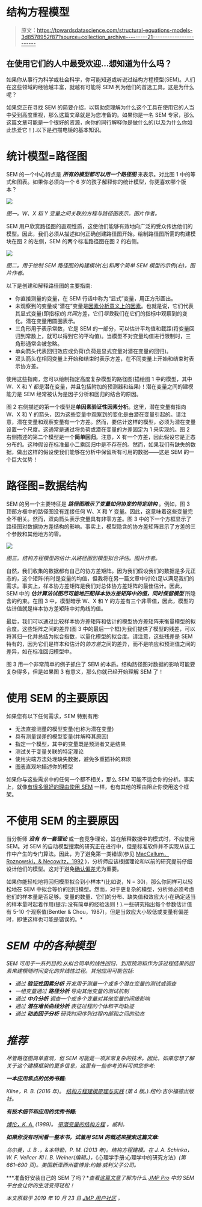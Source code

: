 # 结构方程模型

> 原文：<https://towardsdatascience.com/structural-equations-models-3d8578952f87?source=collection_archive---------21----------------------->

## 在使用它们的人中最受欢迎…想知道为什么吗？

如果你从事行为科学或社会科学，你可能知道或听说过结构方程模型(SEM)。人们在这些领域的经验越丰富，就越有可能将 SEM 列为他们的首选工具。这是为什么呢？

如果您正在寻找 SEM 的简要介绍，以帮助您理解为什么这个工具在使用它的人当中受到高度重视，那么这篇文章就是为您准备的。如果你是一名 SEM 专家，那么这篇文章可能是一个很好的资源，向你的同行解释你是做什么的(以及为什么你如此热爱它！).以下是扫描电镜的基本知识。

# 统计模型=路径图

SEM 的一个中心特点是 ***所有的模型都可以用一个路径图*** 来表示。对比图 1 中的等式和图表。如果你必须向一个 6 岁的孩子解释你的统计模型，你更喜欢哪个版本？

![](img/7353642a1ea71ca2200c28ce8a51fe8f.png)

*图一。W、X 和 Y 变量之间关联的方程与路径图表示。图片作者。*

SEM 用户欣赏路径图的直观性质，这使他们能够有效地向广泛的受众传达他们的模型。因此，我们必须从描述如何正确创建路径图开始。绘制路径图所需的构建模块在图 2 的左侧，SEM 的两个标准路径图在图 2 的右侧。

![](img/b4e91d59f87af575aa9462548b2dffb4.png)

*图二。用于绘制 SEM 路径图的构建模块(左)和两个简单 SEM 模型的示例(右)。图片作者。*

以下是创建和解释路径图的主要指南:

*   你直接测量的变量，在 SEM 行话中称为“显式”变量，用正方形画出。
*   未观察到的变量或“潜在”变量是[因素分析意义上的因素](https://community.jmp.com/t5/JMP-Blog/Principal-components-or-factor-analysis/ba-p/38347?utm_campaign=cm&utm_source=mediumblog&utm_medium=social)。也就是说，它们代表其显式变量(即指标)的*共同*方差，它们*导致*我们在它们的指标中观察到的变化。潜在变量用圆圈表示。
*   三角形用于表示常数，它是 SEM 的一部分，可以估计平均值和截距(将变量回归到常数上，就可以得到它的平均值)。当模型不对变量均值进行限制时，三角形通常会被忽略。
*   单向箭头代表回归效应或负荷(负荷是显式变量对潜在变量的回归)。
*   双头箭头在相同变量上开始和结束时表示方差，在不同变量上开始和结束时表示协方差。

使用这些指南，您可以绘制指定高度复杂模型的路径图(描绘图 1 中的模型，其中 W、X 和 Y 都是潜在变量，并且包括附加的预测器和结果)！潜在变量之间的建模能力是 SEM 经常被认为是因子分析和回归的结合的原因。

图 2 右侧描述的第一个模型是**单因素验证性因素分析**。这里，潜在变量有指向 W、X 和 Y 的箭头，因为这些变量中观察到的变化是由潜在变量引起的。请注意，潜在变量和观察变量有一个方差。然而，要估计这样的模型，必须为潜在变量设置一个尺度。这通常是通过将负荷或潜在变量的方差固定为 1 来实现的。图 2 右侧描述的第二个模型是一个**简单回归**。注意，X 有一个方差，因此假设它是正态分布的。这种假设在标准最小二乘回归中是不存在的。然而，如果我们有缺失的数据，做出这样的假设使我们能够在分析中保留所有可用的数据——这是 SEM 的一个巨大优势！

# 路径图=数据结构

SEM 的另一个主要特征是 ***路径图暗示了变量如何协变的特定结构*** 。例如，图 3 顶部方框中的路径图没有连接任何 W、X 和 Y 变量。因此，这意味着这些变量完全不相关。然而，双向箭头表示变量具有非零方差。图 3 中的下一个方框显示了路径图对数据协方差结构的影响。事实上，模型隐含的协方差矩阵显示了方差的三个参数和其他地方的零。

![](img/8189c302099f9ff8127e537b94c4a19d.png)

*图三。结构方程模型的估计:从路径图到模型拟合评估。图片作者。*

自然，我们收集的数据都有自己的协方差矩阵。因为我们假设我们的数据是多元正态的，这个矩阵(有时是变量的均值，但我将在另一篇文章中讨论)足以满足我们的需求。事实上，样本协方差矩阵是我们对总体协方差矩阵的最佳估计。因此，SEM 中的 ***估计算法试图尽可能地匹配样本协方差矩阵中的值，同时保留模型*** 所隐含的约束。在图 3 中，模型暗示 W、X 和 Y 的方差有三个非零值，因此，模型的估计值就是样本协方差矩阵中对角线的值。

最后，我们可以通过比较样本协方差矩阵和估计的模型协方差矩阵来衡量模型的拟合度。这些矩阵之间的差异(图 3 中的最后一个框)为我们提供了模型的残差，可以将其归一化并总结为拟合指数，以量化模型的拟合度。请注意，这些残差是 SEM 特有的，因为它们是样本和估计的*协方差*之间的差异，而不是响应和预测值之间的差异，如在标准回归模型中。

图 3 用一个非常简单的例子抓住了 SEM 的本质。结构路径图对数据的影响可能要复杂得多，但是如果图 3 有意义，那么你就已经开始理解 SEM 了！

# 使用 SEM 的主要原因

如果您有以下任何需求，SEM 特别有用:

*   无法直接测量的模型变量(也称为潜在变量)
*   具有测量误差的模型变量(并解释其原因)
*   指定一个模型，其中的变量既是预测者又是结果
*   测试关于变量关联的特定理论
*   使用尖端方法处理缺失数据，避免多重插补的麻烦
*   [图表](https://community.jmp.com/t5/JMPer-Cable/Can-your-SEM-path-diagrams-do-this/ba-p/357489?utm_campaign=cm&utm_source=mediumblog&utm_medium=social)直观地描述你的模型

如果你与这些需求中的任何一个都不相关，那么 SEM 可能不适合你的分析。事实上，就像[有很多很好的理由使用 SEM](https://community.jmp.com/t5/JMPer-Cable/Sharing-is-caring-A-few-reasons-to-fit-structural-equation/ba-p/357484?utm_campaign=cm&utm_source=mediumblog&utm_medium=social) 一样，也有其他的理由阻止你使用这个框架。

# 不使用 SEM 的主要原因

当分析师 ***没有*** ***有一套理论*** 或一套竞争理论，旨在解释数据中的模式时，不应使用 SEM。对 SEM 的自动模型搜索的研究正在进行中，但是标准软件并不实现从该工作中产生的专门算法。因此，为了避免第一类错误(参见 [MacCallum，Roznowski，& Necowitz，1992](https://www3.nd.edu/~kyuan/courses/sem/readpapers/MacCallum.pdf) )，分析师应该根据理论和以前的研究提前仔细设计他们的模型。这对于避免[确认偏差](https://en.wikipedia.org/wiki/Confirmation_bias)尤为重要。

如果你能轻松地将回归模型拟合到小样本*(比如说，N = 30)，那么你同样可以轻松地在 SEM 中拟合等价的回归模型。然而，对于更复杂的模型，分析师必须考虑他们的样本量是否足够。变量的数量、它们的分布、缺失值和效应大小在确定适当的样本量时起着作用(提示:没有简单的经验法则！).一些研究指出每个参数估计值有 5-10 个观察值(Bentler & Chou，1987)，但是当效应大小较低或变量有偏差时，即使这样也可能是错误的。*

# *SEM 中的各种模型*

*SEM 可用于一系列目的:从拟合简单的线性回归，到用预测和作为该过程结果的因素来建模随时间变化的非线性过程。其他应用可能包括:*

*   *通过 ***验证性因素分析*** 开发用于测量一个或多个潜在变量的测试或调查*
*   *一组变量通过 ***路径分析*** 导向其他变量的测试机制*
*   *通过 ***中介分析*** 调查一个或多个变量对其他变量的间接影响*
*   *通过 ***潜在增长曲线分析*** 表征过程的个体和平均轨迹*
*   *通过 ***动态因子分析*** 研究时间序列过程内部和之间的动态*

# *推荐*

*尽管路径图简单直观，但 SEM 可能是一项非常复杂的技术。因此，如果您想了解关于这个建模框架的更多信息，这里有一些参考资料可供您参考:*

***一本应用焦点的优秀书籍:***

*Kline，R. B. (2016 年)。 [*结构方程建模原理与实践*](http://www.guilford.com/books/Principles-and-Practice-of-Structural-Equation-Modeling/Rex-Kline/9781462523344) (第 4 版。).纽约:吉尔福德出版社。*

***有技术细节和应用的优秀书籍:***

*[博伦，K. A.](https://en.wikipedia.org/wiki/Kenneth_A._Bollen) (1989)。 [*带潜变量的结构方程*](https://en.wikipedia.org/wiki/Structural_Equations_with_Latent_Variables) 。威利。*

***如果你没有时间看一整本书，试着用 SEM 的概述来搜索这篇文章:***

*乌尔曼，J. B .，&本特勒，P. M. (2013 年)。结构方程建模。在 J. A. Schinka，W. F. Velicer 和 I. B. Weiner(编辑。)，*《心理学手册:心理学中的研究方法》*(第 661–690 页)。美国新泽西州霍博肯:约翰·威利父子公司。*

***准备好安装自己的 SEM 了吗？**查看[这篇文章](https://community.jmp.com/t5/JMPer-Cable/Structural-Equation-Modeling-The-arrival-of-a-powerful-new/ba-p/230440?utm_campaign=cm&utm_source=mediumblog&utm_medium=social)了解为什么 [JMP Pro](https://www.jmp.com/en_us/software/predictive-analytics-software.html?utm_campaign=pro&utm_source=mediumblog&utm_medium=social) 中的 SEM 平台会让你的生活变得轻松！*

**本文原载于 2019 年 10 月 23 日* [*JMP 用户社区*](https://community.jmp.com/t5/JMP-Blog/Structural-equations-models-A-favorite-amongst-those-who-use/ba-p/230334?utm_campaign=cm&utm_source=mediumblog&utm_medium=social) *。**